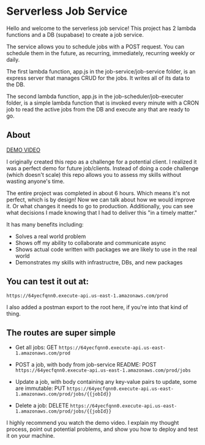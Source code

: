 # Serverless Job Service
Hello and welcome to the serverless job service! This project has 2 lambda functions and a DB (supabase) to create a job service. 

The service allows you to schedule jobs with a POST request. You can schedule them in the future, as recurring, immediately, recurring weekly or daily.

The first lambda function, app.js in the job-service/job-service folder, is an express server that manages CRUD for the jobs. It writes all of its data to the DB. 

The second lambda function, app.js in the job-scheduler/job-executer folder, is a simple lambda function that is invoked every minute with a CRON job to read the active jobs from the DB and execute any that are ready to go. 

## About
[DEMO VIDEO](https://www.loom.com/share/9c2d93ce7ffb42ce99026c7c2a17ac0f)

I originally created this repo as a challenge for a potential client. I realized it was a perfect demo for future job/clients. Instead of doing a code challenge (which doesn't scale) this repo allows you to assess my skills without wasting anyone's time.

The entire project was completed in about 6 hours. Which means it's not perfect, which is by design! Now we can talk about how we would improve it. Or what changes it needs to go to production. Additionally, you can see what decisions I made knowing that I had to deliver this "in a timely matter."

 It has many benefits including:

- Solves a real world problem
- Shows off my ability to collaborate and communicate async
- Shows actual code written with packages we are likely to use in the real world
- Demonstrates my skills with infrastructre, DBs, and new packages



## You can test it out at:
`https://64yecfqnn0.execute-api.us-east-1.amazonaws.com/prod`

I also added a postman export to the root here, if you're into that kind of thing. 

## The routes are super simple
- Get all jobs:
GET `https://64yecfqnn0.execute-api.us-east-1.amazonaws.com/prod`

 - POST a job, with body from job-service README:
POST `https://64yecfqnn0.execute-api.us-east-1.amazonaws.com/prod/jobs`

 - Update a job, with body containing any key-value pairs to update, some are immutable:
PUT `https://64yecfqnn0.execute-api.us-east-1.amazonaws.com/prod/jobs/{{jobId}}`

 - Delete a job:
DELETE `https://64yecfqnn0.execute-api.us-east-1.amazonaws.com/prod/jobs/{{jobId}}`


I highly recommend you watch the demo video. I explain my thought process, point out potential problems, and show you how to deploy and test it on your machine. 
